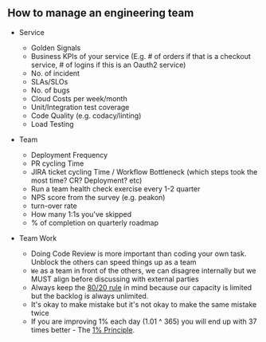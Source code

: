 ## How to manage an engineering team

- Service
    - Golden Signals
    - Business KPIs of your service (E.g. # of orders if that is a checkout service, # of logins if this is an Oauth2 service)
    - No. of incident
    - SLAs/SLOs
    - No. of bugs
    - Cloud Costs per week/month
    - Unit/Integration test coverage
    - Code Quality (e.g. codacy/linting)
    - Load Testing

- Team
    - Deployment Frequency 
    - PR cycling Time
    - JIRA ticket cycling Time / Workflow Bottleneck (which steps took the most time? CR? Deployment? etc)
    - Run a team health check exercise every 1-2 quarter
    - NPS score from the survey (e.g. peakon)
    - turn-over rate
    - How many 1:1s you've skipped
    - % of completion on quarterly roadmap
    
- Team Work
    - Doing Code Review is more important than coding your own task. Unblock the others can speed things up as a team
    - `We` as a team in front of the others, we can disagree internally but we MUST align before discussing with external parties
    - Always keep the [80/20 rule](https://asana.com/resources/pareto-principle-80-20-rule) in mind because our capacity is limited but the backlog is always unlimited. 
    - It's okay to make mistake but it's not okay to make the same mistake twice
    - If you are improving 1% each day (1.01 ^ 365) you will end up with 37 times better - The [1% Principle](https://the3fs.medium.com/the-1-principle-998b33512100). 
